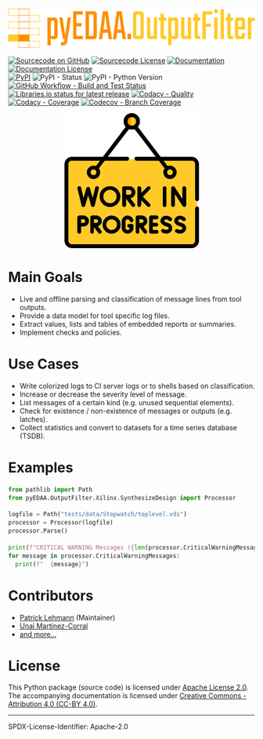 <p align="center">
  <a title="edaa-org.github.io/pyEDAA.OutputFilter" href="https://edaa-org.github.io/pyEDAA.OutputFilter"><img height="80px" src="doc/_static/logo.svg"/></a>
</p>

[![Sourcecode on GitHub](https://img.shields.io/badge/pyEDAA-OUTPUTFILTER-ab47bc.svg?longCache=true&style=flat-square&logo=github&longCache=true&logo=GitHub&labelColor=6a1b9a)](https://GitHub.com/edaa-org/pyEDAA.OUTPUTFILTER)
[![Sourcecode License](https://img.shields.io/pypi/l/pyEDAA.OUTPUTFILTER?longCache=true&style=flat-square&logo=Apache&label=code)](LICENSE.md)
[![Documentation](https://img.shields.io/website?longCache=true&style=flat-square&label=edaa-org.github.io%2FpyEDAA.OUTPUTFILTER&logo=GitHub&logoColor=fff&up_color=blueviolet&up_message=Read%20now%20%E2%9E%9A&url=https%3A%2F%2Fedaa-org.github.io%2FpyEDAA.OUTPUTFILTER%2Findex.html)](https://edaa-org.github.io/pyEDAA.OUTPUTFILTER/)
[![Documentation License](https://img.shields.io/badge/doc-CC--BY%204.0-green?longCache=true&style=flat-square&logo=CreativeCommons&logoColor=fff)](LICENSE.md)  
[![PyPI](https://img.shields.io/pypi/v/pyEDAA.OUTPUTFILTER?longCache=true&style=flat-square&logo=PyPI&logoColor=FBE072)](https://pypi.org/project/pyEDAA.OUTPUTFILTER/)
![PyPI - Status](https://img.shields.io/pypi/status/pyEDAA.OUTPUTFILTER?longCache=true&style=flat-square&logo=PyPI&logoColor=FBE072)
![PyPI - Python Version](https://img.shields.io/pypi/pyversions/pyEDAA.OUTPUTFILTER?longCache=true&style=flat-square&logo=PyPI&logoColor=FBE072)  
[![GitHub Workflow - Build and Test Status](https://img.shields.io/github/actions/workflow/status/edaa-org/pyEDAA.OUTPUTFILTER/Pipeline.yml?longCache=true&style=flat-square&label=Build%20and%20test&logo=GitHub%20Actions&logoColor=FFFFFF)](https://GitHub.com/edaa-org/pyEDAA.OUTPUTFILTER/actions/workflows/Pipeline.yml)
[![Libraries.io status for latest release](https://img.shields.io/librariesio/release/pypi/pyEDAA.OUTPUTFILTER?longCache=true&style=flat-square&logo=Libraries.io&logoColor=fff)](https://libraries.io/github/edaa-org/pyEDAA.OUTPUTFILTER)
[![Codacy - Quality](https://img.shields.io/codacy/grade/4918480c41594ffbb62f8ff98433b800?longCache=true&style=flat-square&logo=Codacy)](https://www.codacy.com/gh/edaa-org/pyEDAA.OUTPUTFILTER)
[![Codacy - Coverage](https://img.shields.io/codacy/coverage/4918480c41594ffbb62f8ff98433b800?longCache=true&style=flat-square&logo=Codacy)](https://www.codacy.com/gh/edaa-org/pyEDAA.OUTPUTFILTER)
[![Codecov - Branch Coverage](https://img.shields.io/codecov/c/github/edaa-org/pyEDAA.OUTPUTFILTER?longCache=true&style=flat-square&logo=Codecov)](https://codecov.io/gh/edaa-org/pyEDAA.OUTPUTFILTER)

<!--
[![Dependent repos (via libraries.io)](https://img.shields.io/librariesio/dependent-repos/pypi/pyEDAA.OUTPUTFILTER?longCache=true&style=flat-square&logo=GitHub)](https://github.com/edaa-org/pyEDAA.OUTPUTFILTER/network/dependents)
[![Requires.io](https://img.shields.io/requires/github/edaa-org/pyEDAA.OUTPUTFILTER?longCache=true&style=flat-square)](https://requires.io/github/edaa-org/pyEDAA.OUTPUTFILTER/requirements/?branch=main)
[![Libraries.io SourceRank](https://img.shields.io/librariesio/sourcerank/pypi/pyEDAA.OUTPUTFILTER)](https://libraries.io/github/edaa-org/pyEDAA.OUTPUTFILTER/sourcerank)  
-->

<p align="center">
  <img height="275px" src="doc/_static/work-in-progress.png"/>
</p>

# Main Goals

* Live and offline parsing and classification of message lines from tool outputs.
* Provide a data model for tool specific log files.
* Extract values, lists and tables of embedded reports or summaries.
* Implement checks and policies.

# Use Cases

* Write colorized logs to CI server logs or to shells based on classification.
* Increase or decrease the severity level of message.
* List messages of a certain kind (e.g. unused sequential elements).
* Check for existence / non-existence of messages or outputs (e.g. latches).
* Collect statistics and convert to datasets for a time series database (TSDB).

# Examples

```python
from pathlib import Path
from pyEDAA.OutputFilter.Xilinx.SynthesizeDesign import Processor

logfile = Path("tests/data/Stopwatch/toplevel.vds")
processor = Processor(logfile)
processor.Parse()

print(f"CRITICAL WARNING Messages ({len(processor.CriticalWarningMessages)}):")
for message in processor.CriticalWarningMessages:
  print(f"  {message}")
```

# Contributors

* [Patrick Lehmann](https://github.com/Paebbels) (Maintainer)
* [Unai Martinez-Corral](https://github.com/umarcor)
* [and more...](https://github.com/edaa-org/pyEDAA.OutputFilter/graphs/contributors)

# License

This Python package (source code) is licensed under [Apache License 2.0](LICENSE.md).
The accompanying documentation is licensed under [Creative Commons - Attribution 4.0 (CC-BY 4.0)](doc/Doc-License.rst).

-------------------------
SPDX-License-Identifier: Apache-2.0
